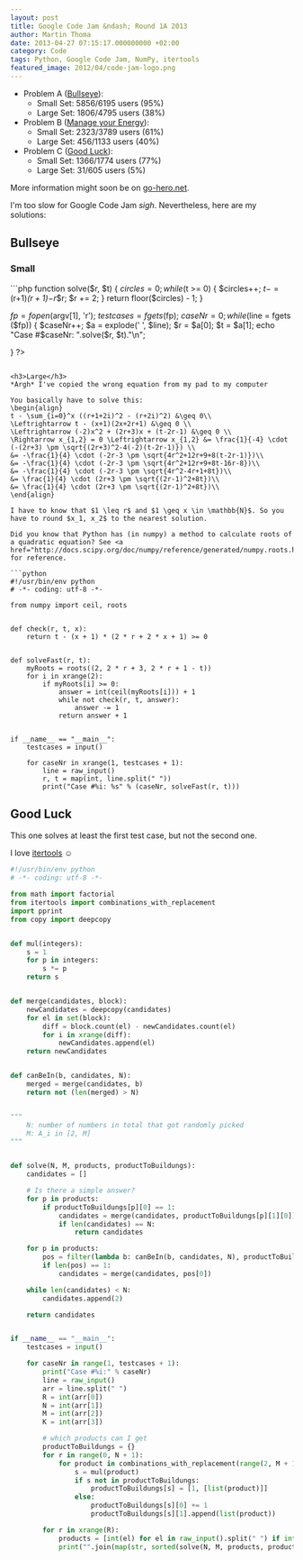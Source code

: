 ```yaml
---
layout: post
title: Google Code Jam &ndash; Round 1A 2013
author: Martin Thoma
date: 2013-04-27 07:15:17.000000000 +02:00
category: Code
tags: Python, Google Code Jam, NumPy, itertools
featured_image: 2012/04/code-jam-logo.png
---
```

<ul>
<li>Problem A (<a href="https://code.google.com/codejam/contest/2418487/dashboard#s=p0">Bullseye</a>):
  <ul>
    <li>Small Set: 5856/6195 users (95%)</li>
    <li>Large Set: 1806/4795 users (38%)</li>
  </ul>
<li>Problem B (<a href="https://code.google.com/codejam/contest/2418487/dashboard#s=p1">Manage your Energy</a>):
  <ul>
    <li>Small Set: 2323/3789 users (61%)</li>
    <li>Large Set: 456/1133 users (40%)</li>
  </ul>
</li>
<li>Problem C (<a href="https://code.google.com/codejam/contest/2418487/dashboard#s=p2">Good Luck</a>):
  <ul>
    <li>Small Set: 1366/1774 users (77%)</li>
    <li>Large Set: 31/605 users (5%)</li>
  </ul>
</li>
</ul>

More information might soon be on <a href="http://www.go-hero.net/jam/13/">go-hero.net</a>.

I'm too slow for Google Code Jam *sigh*. Nevertheless, here are my solutions:

<h2>Bullseye</h2>
<h3>Small</h3>
```php
<?

function solve($r, $t) {
    $circles = 0;
    while($t >= 0) {
        $circles++;
        $t -= ($r+1)*($r+1)-$r*$r;
        $r += 2;
    }
    return floor($circles) - 1;
}

$fp = fopen ($argv[1], 'r');
$testcases = fgets ($fp);
$caseNr=0;
while($line = fgets ($fp)) {
    $caseNr++;
    $a = explode(' ', $line);
    $r = $a[0];
    $t = $a[1];
    echo "Case #$caseNr: ".solve($r, $t)."\n";

}
?>
```

<h3>Large</h3>
*Argh* I've copied the wrong equation from my pad to my computer 

You basically have to solve this:
\begin{align}
t - \sum_{i=0}^x ((r+1+2i)^2 - (r+2i)^2) &\geq 0\\
\Leftrightarrow t - (x+1)(2x+2r+1) &\geq 0 \\
\Leftrightarrow (-2)x^2 + (2r+3)x + (t-2r-1) &\geq 0 \\
\Rightarrow x_{1,2} = 0 \Leftrightarrow x_{1,2} &= \frac{1}{-4} \cdot (-(2r+3) \pm \sqrt{(2r+3)^2-4(-2)(t-2r-1)}) \\
&= -\frac{1}{4} \cdot (-2r-3 \pm \sqrt{4r^2+12r+9+8(t-2r-1)})\\
&= -\frac{1}{4} \cdot (-2r-3 \pm \sqrt{4r^2+12r+9+8t-16r-8})\\
&= -\frac{1}{4} \cdot (-2r-3 \pm \sqrt{4r^2-4r+1+8t})\\
&= \frac{1}{4} \cdot (2r+3 \pm \sqrt{(2r-1)^2+8t})\\
&= \frac{1}{4} \cdot (2r+3 \pm \sqrt{(2r-1)^2+8t})\\
\end{align}

I have to know that $1 \leq r$ and $1 \geq x \in \mathbb{N}$. So you have to round $x_1, x_2$ to the nearest solution.

Did you know that Python has (in numpy) a method to calculate roots of a quadratic equation? See <a href="http://docs.scipy.org/doc/numpy/reference/generated/numpy.roots.html">numpy.roots</a> for reference.

```python
#!/usr/bin/env python
# -*- coding: utf-8 -*-

from numpy import ceil, roots


def check(r, t, x):
    return t - (x + 1) * (2 * r + 2 * x + 1) >= 0


def solveFast(r, t):
    myRoots = roots((2, 2 * r + 3, 2 * r + 1 - t))
    for i in xrange(2):
        if myRoots[i] >= 0:
            answer = int(ceil(myRoots[i])) + 1
            while not check(r, t, answer):
                answer -= 1
            return answer + 1


if __name__ == "__main__":
    testcases = input()

    for caseNr in xrange(1, testcases + 1):
        line = raw_input()
        r, t = map(int, line.split(" "))
        print("Case #%i: %s" % (caseNr, solveFast(r, t)))
```

<h2>Good Luck</h2>
This one solves at least the first test case, but not the second one.

I love <a href="http://docs.python.org/2/library/itertools.html">itertools</a> ☺

```python
#!/usr/bin/env python
# -*- coding: utf-8 -*-

from math import factorial
from itertools import combinations_with_replacement
import pprint
from copy import deepcopy


def mul(integers):
    s = 1
    for p in integers:
        s *= p
    return s


def merge(candidates, block):
    newCandidates = deepcopy(candidates)
    for el in set(block):
        diff = block.count(el) - newCandidates.count(el)
        for i in xrange(diff):
            newCandidates.append(el)
    return newCandidates


def canBeIn(b, candidates, N):
    merged = merge(candidates, b)
    return not (len(merged) > N)


""" 
    N: number of numbers in total that got randomly picked
    M: A_i in [2, M]
"""


def solve(N, M, products, productToBuildungs):
    candidates = []

    # Is there a simple answer?
    for p in products:
        if productToBuildungs[p][0] == 1:
            candidates = merge(candidates, productToBuildungs[p][1][0])
            if len(candidates) == N:
                return candidates

    for p in products:
        pos = filter(lambda b: canBeIn(b, candidates, N), productToBuildungs[p][1])
        if len(pos) == 1:
            candidates = merge(candidates, pos[0])

    while len(candidates) < N:
        candidates.append(2)

    return candidates


if __name__ == "__main__":
    testcases = input()

    for caseNr in range(1, testcases + 1):
        print("Case #%i:" % caseNr)
        line = raw_input()
        arr = line.split(" ")
        R = int(arr[0])
        N = int(arr[1])
        M = int(arr[2])
        K = int(arr[3])

        # which products can I get
        productToBuildungs = {}
        for r in range(0, N + 1):
            for product in combinations_with_replacement(range(2, M + 1), r):
                s = mul(product)
                if s not in productToBuildungs:
                    productToBuildungs[s] = [1, [list(product)]]
                else:
                    productToBuildungs[s][0] += 1
                    productToBuildungs[s][1].append(list(product))

        for r in xrange(R):
            products = [int(el) for el in raw_input().split(" ") if int(el) != 1]
            print("".join(map(str, sorted(solve(N, M, products, productToBuildungs)))))
```
